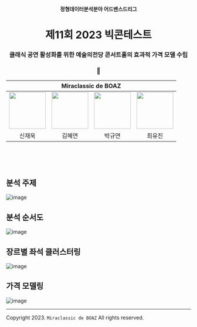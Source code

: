 <h4 align='center'> 정형데이터분석분야 어드밴스드리그 </h4>

<h1 align='center'> 제11회 2023 빅콘테스트  </h1>

<h3 align='center'> 클래식 공연 활성화를 위한 예술의전당 콘서트홀의 효과적 가격 모델 수립 </h3>

<h3 align='center'> 🎻 </h3>

<div align='center'>

<table>
    <thead>
        <tr>
            <th colspan="4"> Miraclassic de BOAZ </th>
        </tr>
    </thead>
    <tbody>
        <tr>
          <tr>
            <td align='center'><a href="https://github.com/jwshin0908"><img src="https://avatars.githubusercontent.com/u/59306720?v=4" width="100" height="100"></td>
            <td align='center'><a href="https://github.com/yeoniiii"><img src="https://avatars.githubusercontent.com/u/76769871?v=4" width="100" height="100"></td>
            <td align='center'><a href="https://github.com/noooey"><img src="https://avatars.githubusercontent.com/u/66217855?v=4" width="100" height="100"></td>
            <td align='center'><a href="https://github.com/youjin0450"><img src="https://avatars.githubusercontent.com/u/66248758?v=4" width="100" height="100"></td>
          </tr>
          <tr>
            <td align='center'>신재욱</td>
            <td align='center'>김혜연</td>
            <td align='center'>박규연</td>
            <td align='center'>최유진</td>
          </tr>
        </tr>
    </tbody>
</table>

</div>

&nbsp;  
&nbsp;  
&nbsp;  

## 분석 주제
![image](https://github.com/jwshin0908/BigContest_2023/assets/66217855/1eced518-a191-40ed-a9d2-878122c03aac)

## 분석 순서도
![image](https://github.com/jwshin0908/BigContest_2023/assets/66217855/adfa59a8-09a1-48a8-b45f-19e968dc36ab)

## 장르별 좌석 클러스터링
![image](https://github.com/jwshin0908/BigContest_2023/assets/66217855/691119d7-22c3-4e27-b680-b094bbf440dd)

## 가격 모델링
![image](https://github.com/jwshin0908/BigContest_2023/assets/66217855/b2f1655e-7676-449e-a3bb-f916821f06be)

---

Copyright 2023. `Miraclassic de BOAZ` All rights reserved.
